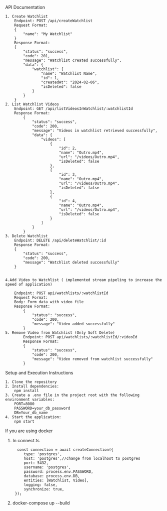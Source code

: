 API Documentation

    1. Create Watchlist
        Endpoint: POST /api/createWatchlist
        Request Format:
        {
            "name": "My Watchlist"
        }
        Response Format:
        {
            "status": "success",
            "code": 201,
            "message": "Watchlist created successfully",
            "data": {
                "watchlist": {
                    "name": "Watchlist Name",
                    "id": 1,
                    "createdAt": "2024-02-06",
                    "isDeleted": false
                }
            }
        }
    2. List Watchlist Videos
        Endpoint: GET /api/listVideosInWatchlist/:watchlistId
        Response Format:
            {
                "status": "success",
                "code": 200,
                "message": "Videos in watchlist retrieved successfully",
                "data": {
                    "videos": [
                        {
                            "id": 2,
                            "name": "Outro.mp4",
                            "url": "/videos/Outro.mp4",
                            "isDeleted": false
                        },
                        {
                            "id": 3,
                            "name": "Outro.mp4",
                            "url": "/videos/Outro.mp4",
                            "isDeleted": false
                        },
                        {
                            "id": 4,
                            "name": "Outro.mp4",
                            "url": "/videos/Outro.mp4",
                            "isDeleted": false
                        }
                    ]
                }
            }
    3. Delete Watchlist
        Endpoint: DELETE /api/deleteWatchlist/:id
        Response Format:
        {
            "status": "success",
            "code": 200,
            "message": "Watchlist deleted successfully"
        }

        
    4.Add Video to Watchlist ( implemented stream pipeling to increase the speed of application)

        Endpoint: POST api/watchlists/:watchlistId
        Request Format:
        Body: Form data with video file
        Response Format:
            {
                "status": "success",
                "code": 200,
                "message": "Video added successfully"
            }
    5. Remove Video from Watchlist (Only Soft Delete)
            Endpoint: POST api/watchlists/:watchlistId/:videoId
            Response Format:
            {
                "status": "success",
                "code": 200,
                "message": "Video removed from watchlist successfully"
            }
    
    
Setup and Execution Instructions

    1. Clone the repository
    2. Install dependencies:
        npm install
    3. Create a .env file in the project root with the following environment variables:
        PORT=8080
        PASSWORD=your_db_password
        DB=Your_db_name
    4. Start the application:
        npm start

If you are using docker 

1. In connect.ts
   
         const connection = await createConnection({
            type: 'postgres',
            host: 'postgres',//change from localhost to postgres
            port: 5432,
            username: 'postgres',
            password: process.env.PASSWORD,
            database: process.env.DB,
            entities: [Watchlist, Video],
            logging: false,
            synchronize: true,
        });
   
3. docker-compose up --build
